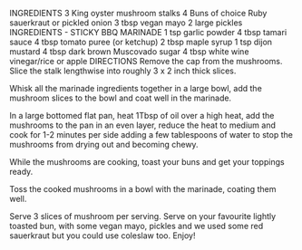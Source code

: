 INGREDIENTS
 3 King oyster mushroom stalks
 4 Buns of choice
 Ruby sauerkraut or pickled onion
 3 tbsp vegan mayo
 2 large pickles
INGREDIENTS - STICKY BBQ MARINADE
 1 tsp garlic powder
 4 tbsp tamari sauce
 4 tbsp tomato puree (or ketchup)
 2 tbsp maple syrup
 1 tsp dijon mustard
 4 tbsp dark brown Muscovado sugar
 4 tbsp white wine vinegar/rice or apple
DIRECTIONS
Remove the cap from the mushrooms. Slice the stalk lengthwise into roughly 3 x 2 inch thick slices.

Whisk all the marinade ingredients together in a large bowl, add the mushroom slices to the bowl and coat well in the marinade.

In a large bottomed flat pan, heat 1Tbsp of oil over a high heat, add the mushrooms to the pan in an even layer, reduce the heat to medium and cook for 1-2 minutes per side adding a few tablespoons of water to stop the mushrooms from drying out and becoming chewy.

While the mushrooms are cooking, toast your buns and get your toppings ready.

Toss the cooked mushrooms in a bowl with the marinade, coating them well.

Serve 3 slices of mushroom per serving. Serve on your favourite lightly toasted bun, with some vegan mayo, pickles and we used some red sauerkraut but you could use coleslaw too. Enjoy!

